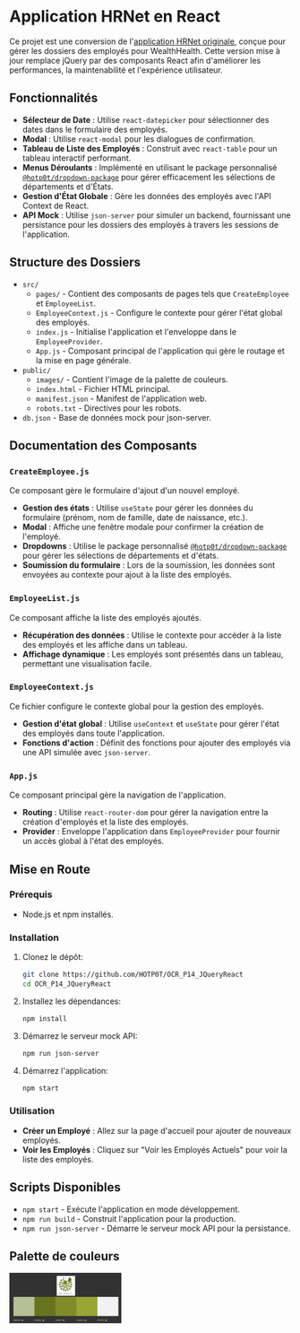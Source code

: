 # Application HRNet en React

Ce projet est une conversion de l'[application HRNet originale](https://github.com/OpenClassrooms-Student-Center/P12_Front-end), conçue pour gérer les dossiers des employés pour WealthHealth. Cette version mise à jour remplace jQuery par des composants React afin d'améliorer les performances, la maintenabilité et l'expérience utilisateur.

## Fonctionnalités

- **Sélecteur de Date** : Utilise `react-datepicker` pour sélectionner des dates dans le formulaire des employés.
- **Modal** : Utilise `react-modal` pour les dialogues de confirmation.
- **Tableau de Liste des Employés** : Construit avec `react-table` pour un tableau interactif performant.
- **Menus Déroulants** : Implémenté en utilisant le package personnalisé [`@hotp0t/dropdown-package`](https://www.npmjs.com/package/@hotp0t/dropdown-package) pour gérer efficacement les sélections de départements et d'États.
- **Gestion d'État Globale** : Gère les données des employés avec l'API Context de React.
- **API Mock** : Utilise `json-server` pour simuler un backend, fournissant une persistance pour les dossiers des employés à travers les sessions de l'application.

## Structure des Dossiers

- `src/`
  - `pages/` - Contient des composants de pages tels que `CreateEmployee` et `EmployeeList`.
  - `EmployeeContext.js` - Configure le contexte pour gérer l'état global des employés.
  - `index.js` - Initialise l'application et l'enveloppe dans le `EmployeeProvider`.
  - `App.js` - Composant principal de l'application qui gère le routage et la mise en page générale.
- `public/`
  - `images/` - Contient l'image de la palette de couleurs.
  - `index.html` - Fichier HTML principal.
  - `manifest.json` - Manifest de l'application web.
  - `robots.txt` - Directives pour les robots.
- `db.json` - Base de données mock pour json-server.

## Documentation des Composants

### `CreateEmployee.js`
Ce composant gère le formulaire d'ajout d'un nouvel employé. 
- **Gestion des états** : Utilise `useState` pour gérer les données du formulaire (prénom, nom de famille, date de naissance, etc.).
- **Modal** : Affiche une fenêtre modale pour confirmer la création de l'employé.
- **Dropdowns** : Utilise le package personnalisé [`@hotp0t/dropdown-package`](https://www.npmjs.com/package/@hotp0t/dropdown-package) pour gérer les sélections de départements et d'états.
- **Soumission du formulaire** : Lors de la soumission, les données sont envoyées au contexte pour ajout à la liste des employés.

### `EmployeeList.js`
Ce composant affiche la liste des employés ajoutés.
- **Récupération des données** : Utilise le contexte pour accéder à la liste des employés et les affiche dans un tableau.
- **Affichage dynamique** : Les employés sont présentés dans un tableau, permettant une visualisation facile.

### `EmployeeContext.js`
Ce fichier configure le contexte global pour la gestion des employés.
- **Gestion d'état global** : Utilise `useContext` et `useState` pour gérer l'état des employés dans toute l'application.
- **Fonctions d'action** : Définit des fonctions pour ajouter des employés via une API simulée avec `json-server`.

### `App.js`
Ce composant principal gère la navigation de l'application.
- **Routing** : Utilise `react-router-dom` pour gérer la navigation entre la création d'employés et la liste des employés.
- **Provider** : Enveloppe l'application dans `EmployeeProvider` pour fournir un accès global à l'état des employés.

## Mise en Route

### Prérequis

- Node.js et npm installés.

### Installation

1. Clonez le dépôt:

   ```bash
   git clone https://github.com/HOTP0T/OCR_P14_JQueryReact
   cd OCR_P14_JQueryReact
   ```

2. Installez les dépendances:

   ```bash
   npm install
   ```

3. Démarrez le serveur mock API:

   ```bash
   npm run json-server
   ```

4. Démarrez l'application:
   ```bash
   npm start
   ```

### Utilisation

- **Créer un Employé** : Allez sur la page d'accueil pour ajouter de nouveaux employés.
- **Voir les Employés** : Cliquez sur "Voir les Employés Actuels" pour voir la liste des employés.

## Scripts Disponibles

- `npm start` - Exécute l'application en mode développement.
- `npm run build` - Construit l'application pour la production.
- `npm run json-server` - Démarre le serveur mock API pour la persistance.

## Palette de couleurs

<img src="public/images/colorpalette.png" alt="Palette de Couleurs" style="width: 200px; height: auto;">